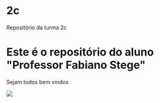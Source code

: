 # 2c
Repositório da turma 2c

# Este é o repositório do aluno "Professor Fabiano Stege"

Sejam todos bem vindos

![](http://di.sn/6000BbvgY)

